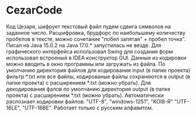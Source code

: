 # CezarCode
Код Цезаря, шифрует текстовый файл пудем сдвига символов на заданное число.
Расшифровка, брудфорс по наибольшему количеству пробелов в тексте, можно сочетание "побел запятая" + пробел точка".
Писал на Java 15.0.2 на Java 17.0.* запустилась не везде.
Для графического интерфейса использовал Swing для создания форм использовал встроеный в IDEA конструктор GUI.
Данные из кодировки можно вводить в окно программы или загружать из файла.
По умолчанию директория файлов для кодирования input (в папке проекта) фильтр *.txt или все файлы, кодированые файлы сохраняются 
в output (в папке проекта) с расширением *.txt (можно убрать). Для декодирования фалов по умолчанию директория output (в папке проекта) 
с расширением *.txt (можно убрать).
Автоматически распознает кодировки файлов: "UTF-8", "windows-1251", "KOI8-R" "UTF-16LE", "UTF-16BE".
Работает только с русским алфавитом.
